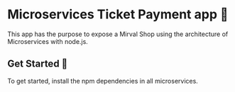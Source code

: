 
# Microservices Ticket Payment app 📝  
This app has the purpose to expose a Mirval Shop using the architecture of Microservices with node.js. 

## Get Started 🚀  
To get started, install the npm dependencies in all microservices.
